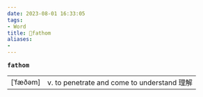 ```yaml
---
date: 2023-08-01 16:33:05
tags: 
- Word
title: 📖fathom
aliases: 
- 
---
```


<pre><strong>fathom</strong></pre>
|   |   |
|---|---|
|[ˈfæðəm]|v. to penetrate and come to understand 理解|